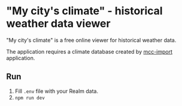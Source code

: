 # "My city's climate" - historical weather data viewer

"My city's climate" is a free online viewer for historical weather data.

The application requires a climate database created by [mcc-import](https://github.com/karavanjo/mcc-import) application.

## Run

1. Fill `.env` file with your Realm data.
2. `npm run dev`

